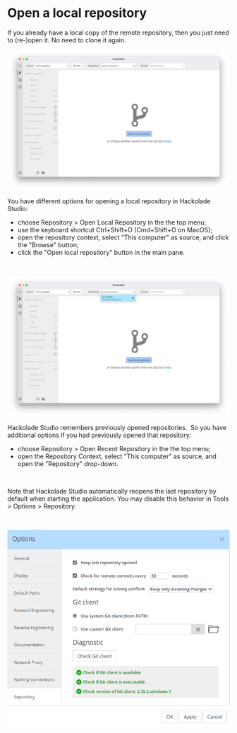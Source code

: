 # Open a local repository

If you already have a local copy of the remote repository, then you just need to (re-)open it. No need to clone it again.

![Image](<lib/Workgroup%20open.png>)

You have different options for opening a local repository in Hackolade Studio:

* choose Repository \> Open Local Repository in the the top menu;
* use the keyboard shortcut Ctrl+Shift+O (Cmd+Shift+O on MacOS);
* open the repository context, select "This computer" as source, and click the "Browse" button;
* click the "Open local repository" button in the main pane.

&nbsp;

![Image](<lib/Workgroup%20open%20recent.png>)

Hackolade Studio remembers previously opened repositories.&nbsp; So you have additional options if you had previously opened that repository:

* choose Repository \> Open Recent Repository in the the top menu;
* open the Repository Context, select "This computer" as source, and open the "Repository" drop-down.&nbsp;

&nbsp;

Note that Hackolade Studio automatically reopens the last repository by default when starting the application. You may disable this behavior in Tools \> Options \> Repository.

&nbsp;

![Workgroup tools options repository](<lib/Workgroup%20tools%20options%20repository.png>)
